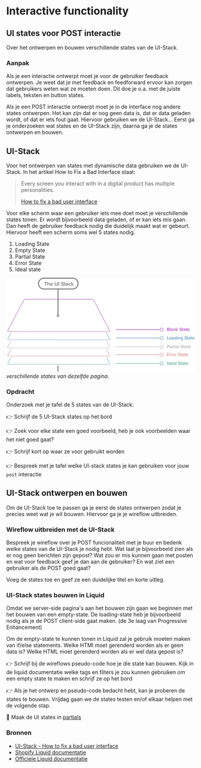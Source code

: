 # Interactive functionality

## UI states voor POST interactie

Over het ontwerpen en bouwen verschillende states van de UI-Stack.

### Aanpak

Als je een interactie ontwerpt moet je voor de gebruiker feedback ontwerpen. Je weet dat je met feedback en feedforward ervoor kan zorgen dat gebruikers weten wat ze moeten doen. Dit doe je o.a. met de juiste labels, teksten en button states.  

Als je een POST interactie ontwerpt moet je in de interface nog andere states ontwerpen. Het kan zijn dat er nog geen data is, dat er data geladen wordt, of dat er iets fout gaat. Hiervoor gebruiken we de UI-Stack... Eerst ga je onderzoeken wat states en de UI-Stack zijn, daarna ga je de states ontwerpen en bouwen. 


## UI-Stack

Voor het ontwerpen van states met dynamische data gebruiken we de UI-Stack. 
In het artikel How to Fix a Bad Interface staat:

> Every screen you interact with in a digital product has multiple personalities.
> 
> [How to fix a bad user interface](https://www.scotthurff.com/posts/why-your-user-interface-is-awkward-youre-ignoring-the-ui-stack/)


Voor elke scherm waar een gebruiker iets mee doet moet je verschillende states tonen. Er wordt bijvoorbeeld data geladen, of er kan iets mis gaan. Dan heeft de gebruiker feedback nodig die duidelijk maakt wat er gebeurt. Hiervoor heeft een scherm soms wel 5 states nodig. 

1. Loading State
2. Empty State
3. Partial State
4. Error State
5. Ideal state


![UI-stack](ui-stack.jpg) *verschillende states van dezelfde pagina.*



### Opdracht

Onderzoek met je tafel de 5 states van de UI-Stack:

👉 Schrijf de 5 UI-Stack states op het bord

👉 Zoek voor elke state een goed voorbeeld, heb je ook voorbeelden waar het niet goed gaat?

👉 Schrijf kort op waar ze voor gebruikt worden

👉 Bespreek met je tafel welke UI-stack states je kan gebruiken voor jouw `post` interactie



## UI-Stack ontwerpen en bouwen

Om de UI-Stack toe te passen ga je eerst de states ontwerpen zodat je precies weet wat je wil bouwen. Hiervoor ga je je wireflow uitbreiden. 

### Wireflow uitbreiden met de UI-Stack

Bespreek je wireflow over je POST funcionaliteit met je buur en bedenk welke states van de UI-Stack je nodig hebt. Wat laat je bijvoorbeeld zien als er nog geen berichten zijn gepost? Wat zou er mis kunnen gaan met posten en wat voor feedback geef je dan aan de gebruiker? En wat ziet een gebruiker als de POST goed gaat?

Voeg de states toe en geef ze een duidelijke titel en korte uitleg.


<!--
👉 Breid je wireflow uit met elke UI state
-->



### UI-Stack states bouwen in Liquid

Omdat we server-side pagina's aan het bouwen zijn gaan we beginnen met het bouwen van een empty-state. De loading-state heb je bijvoorbeeld nodig als je de POST client-side gaat maken. (de 3e laag van Progressive Enhancement)

Om de empty-state te kunnen tonen in Liquid zal je gebruik moeten maken van if/else statements. Welke HTMl moet gerenderd worden als er geen data is? Welke HTML moet gerenderd worden als er wel data gepost is? 


👉 Schrijf bij de wireflows pseudo-code hoe je die state kan bouwen. Kijk in de liquid documentatie welke tags en filters je zou kunnen gebruiken om een empty state te maken en schrijf ze op het bord

👉 Als je het ontwerp en pseudo-code bedacht hebt, kan je proberen de states te bouwen. Vrijdag gaan we de states testen en/of elkaar helpen met de volgende stap.

💪 Maak de UI states in [partials](https://shopify.github.io/liquid/tags/template/#render)



### Bronnen

- [UI-Stack - How to fix a bad user interface](https://www.scotthurff.com/posts/why-your-user-interface-is-awkward-youre-ignoring-the-ui-stack/)
- [Shopify Liquid documentatie](https://shopify.github.io/liquid/)
- [Officiele Liquid documentatie](https://liquidjs.com/index.html)
